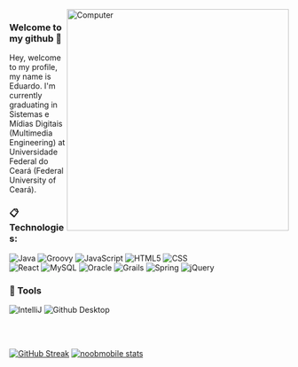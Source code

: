 <img src="https://raw.githubusercontent.com/MicaelliMedeiros/micaellimedeiros/master/image/computer-illustration.png" min-width="400px" max-width="400px" width="400px" align="right" alt="Computer">

### Welcome to my github 💫
Hey, welcome to my profile, my name is Eduardo. I'm currently graduating in Sistemas e Mídias Digitais (Multimedia Engineering) at Universidade Federal do Ceará (Federal University of Ceará).

### :clipboard: Technologies:

  ![Java](https://img.shields.io/badge/Java-ED8B00?style=for-the-badge&logo=java&logoColor=white)
  ![Groovy](https://img.shields.io/badge/Groovy-1572B6?style=for-the-badge&logo=apache-groovy&logoColor=white)
  ![JavaScript](https://img.shields.io/badge/JavaScript-F7DF1E?style=for-the-badge&logo=javascript&logoColor=black)
  ![HTML5](https://img.shields.io/badge/HTML5-E34F26?style=for-the-badge&logo=html5&logoColor=white)
  ![CSS](https://img.shields.io/badge/CSS3-1572B6?style=for-the-badge&logo=css3&logoColor=white)  
  ![React](https://img.shields.io/badge/react%20-%2320232a.svg?&style=for-the-badge&logo=react&logoColor=%2361DAFB)
  ![MySQL](https://img.shields.io/badge/MySQL-00000F?style=for-the-badge&logo=mysql&logoColor=white)
  ![Oracle](https://img.shields.io/badge/Oracle-E34F26?style=for-the-badge&logo=Oracle&logoColor=white)
  ![Grails](https://img.shields.io/badge/Grails-F6AF6D?style=for-the-badge&logo=ruby-on-rails&logoColor=white)
  ![Spring](https://img.shields.io/badge/Spring-6AAD3D?style=for-the-badge&logo=spring&logoColor=white)
  ![jQuery](https://img.shields.io/badge/jQuery-1E2E3B?style=for-the-badge&logo=jquery&logoColor=white)

### 🚀 Tools

  ![IntelliJ](https://img.shields.io/badge/IntelliJ-000000?style=for-the-badge&logo=intellij-idea&logoColor=blue)
  ![Github Desktop](https://img.shields.io/badge/GitHub_Desktop-gray?style=for-the-badge&logo=github&logoColor=purple)

<br/>

  
<br/>

[![GitHub Streak](http://github-readme-streak-stats.herokuapp.com?user=noobmobile&theme=tokyonight&fire=DD6400&ring=DD6400&currStreakNum=DD985F&stroke=484848)](https://git.io/streak-stats)
[![noobmobile stats](https://github-readme-stats.vercel.app/api?username=noobmobile&layout=compact&theme=tokyonight&hide_title=true&show_icons=true&count_private=true)](https://github.com/noobmobile/)
